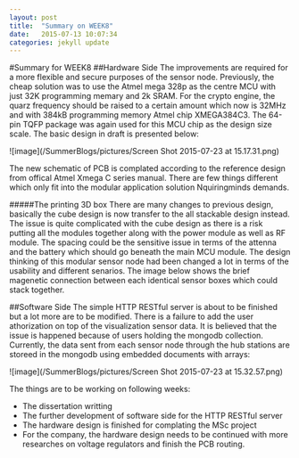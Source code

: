 ```yaml
---
layout: post
title:  "Summary on WEEK8"
date:   2015-07-13 10:07:34
categories: jekyll update
---
```

#Summary for WEEK8
##Hardware Side
The improvements are required for a more flexible and secure purposes of the sensor node. Previously, the cheap solution was to use the Atmel mega 328p as the centre MCU with just 32K programming memary and 2k SRAM. For the crypto engine, the quarz frequency should be raised to a certain amount which now is 32MHz and with 384kB programming memory Atmel chip XMEGA384C3. The 64-pin TQFP package was again used for this MCU chip as the design size scale.
The basic design in draft is presented below:

![image](/SummerBlogs/pictures/Screen Shot 2015-07-23 at 15.17.31.png)

The new schematic of PCB is complated according to the reference design from offical Atmel Xmega C series manual. There are few things different which only fit into the modular application solution Nquiringminds demands.

#####The printing 3D box
There are many changes to previous design, basically the cube design is now transfer to the all stackable design instead. The issue is quite complicated with the cube design as there is a risk putting all the modules together along with the power module as well as RF module. The spacing could be the sensitive issue in terms of the attenna and the battery which should go beneath the main MCU module.
The design thinking of this modular sensor node had been changed a lot in terms of the usability and different senarios. The image below shows the brief magenetic connection between each identical sensor boxes which could stack together.

##Software Side
The simple HTTP RESTful server is about to be finished but a lot more are to be modified. There is a failure to add the user athorization on top of the visualization sensor data. It is believed that the issue is happened because of users holding the mongodb collection. Currently, the data sent from each sensor node through the hub stations are storeed in the mongodb using embedded documents with arrays:

![image](/SummerBlogs/pictures/Screen Shot 2015-07-23 at 15.32.57.png)

The things are to be working on following weeks:

* The dissertation writting
* The further development of software side for the HTTP RESTful server
* The hardware design is finished for complating the MSc project
* For the company, the hardware design needs to be continued with more researches on voltage regulators and finish the PCB routing.
